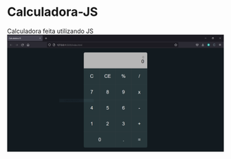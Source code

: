 # Calculadora-JS
Calculadora feita utilizando JS
![alt text](https://github.com/RanielyFreitas/Calculadora-JS/blob/main/Calculadora.PNG)
